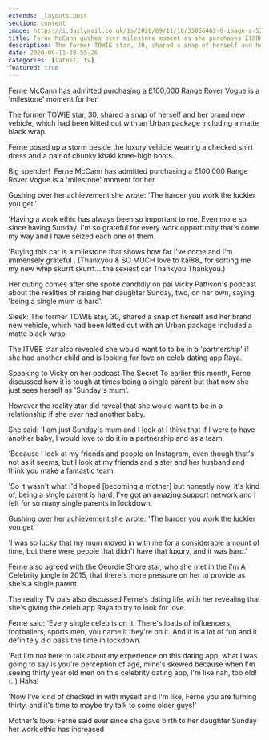 ```yaml
---
extends: _layouts.post
section: content
image: https://i.dailymail.co.uk/1s/2020/09/11/18/33066462-0-image-a-52_1599846255141.jpg 
title: Ferne McCann gushes over milestone moment as she purchases £100K Range Rover 
description: The former TOWIE star, 30, shared a snap of herself and her brand new vehicle, which had been kitted out with an Urban package including a matte black wrap. 
date: 2020-09-11-18-55-26 
categories: [latest, tv] 
featured: true 
--- 
```

Ferne McCann has admitted purchasing a £100,000 Range Rover Vogue is a 'milestone' moment for her.

The former TOWIE star, 30, shared a snap of herself and her brand new vehicle, which had been kitted out with an Urban package including a matte black wrap.

Ferne posed up a storm beside the luxury vehicle wearing a checked shirt dress and a pair of chunky khaki knee-high boots. 

Big spender!  Ferne McCann has admitted purchasing a £100,000 Range Rover Vogue is a 'milestone' moment for her

Gushing over her achievement she wrote: 'The harder you work the luckier you get.'  

'Having a work ethic has always been so important to me. Even more so since having Sunday. I'm so grateful for every work opportunity that's come my way and I have seized each one of them. 

'Buying this car is a milestone that shows how far I've come and I'm immensely grateful . (Thankyou & SO MUCH love to kai88_ for sorting me my new whip skurrt skurrt....the sexiest car Thankyou Thankyou.)

Her outing comes after she spoke candidly on pal Vicky Pattison's podcast about the realities of raising her daughter Sunday, two, on her own, saying 'being a single mum is hard'.

Sleek: The former TOWIE star, 30, shared a snap of herself and her brand new vehicle, which had been kitted out with an Urban package included a matte black wrap

The ITVBE star also revealed she would want to to be in a 'partnership' if she had another child and is looking for love on celeb dating app Raya. 

Speaking to Vicky on her podcast The Secret To earlier this month, Ferne discussed how it is tough at times being a single parent but that now she just sees herself as 'Sunday's mum'. 

However the reality star did reveal that she would want to be in a relationship if she ever had another baby. 

She said: 'I am just Sunday's mum and I look at I think that if I were to have another baby, I would love to do it in a partnership and as a team.

'Because I look at my friends and people on Instagram, even though that's not as it seems, but I look at my friends and sister and her husband and think you make a fantastic team.  

'So it wasn't what I'd hoped [becoming a mother] but honestly now, it's kind of, being a single parent is hard, I've got an amazing support network and I felt for so many single parents in lockdown.  

Gushing over her achievement she wrote: 'The harder you work the luckier you get'

'I was so lucky that my mum moved in with me for a considerable amount of time, but there were people that didn't have that luxury, and it was hard.'

Ferne also agreed with the Geordie Shore star, who she met in the I'm A Celebrity jungle in 2015, that there's more pressure on her to provide as she's a single parent.  

The reality TV pals also discussed Ferne's dating life, with her revealing that she's giving the celeb app Raya to try to look for love.

Ferne said: 'Every single celeb is on it. There's loads of influencers, footballers, sports men, you name it they're on it. And it is a lot of fun and it definitely did pass the time in lockdown. 

'But I'm not here to talk about my experience on this dating app, what I was going to say is you're perception of age, mine's skewed because when I'm seeing thirty year old men on this celebrity dating app, I'm like nah, too old! (..) Haha! 

'Now I've kind of checked in with myself and I'm like, Ferne you are turning thirty, and it's time to maybe try talk to some older guys!'

Mother's love: Ferne said ever since she gave birth to her daughter Sunday her work ethic has increased

